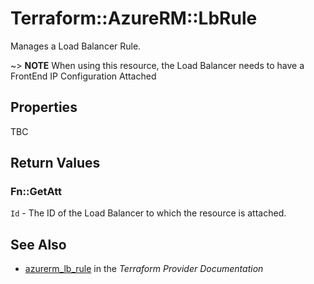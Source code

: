# Terraform::AzureRM::LbRule

Manages a Load Balancer Rule.

~> **NOTE** When using this resource, the Load Balancer needs to have a FrontEnd IP Configuration Attached

## Properties

TBC

## Return Values

### Fn::GetAtt

`Id` - The ID of the Load Balancer to which the resource is attached.

## See Also

* [azurerm_lb_rule](https://www.terraform.io/docs/providers/azurerm/r/lb_rule.html) in the _Terraform Provider Documentation_